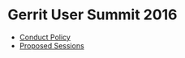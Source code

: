 # Gerrit User Summit 2016

* [Conduct Policy](/conduct-policy.md)
* [Proposed Sessions](https://gerrit-review.googlesource.com/#/q/project:summit/2016)

[home]: /index.md
[logo]: images/diffy45.png
